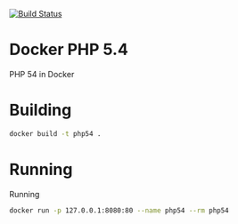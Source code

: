 [![Build Status](https://travis-ci.org/thomaslorentsen/docker-php-54.svg?branch=master)](https://travis-ci.org/thomaslorentsen/docker-php-54)
# Docker PHP 5.4
PHP 54 in Docker
# Building
```bash
docker build -t php54 .
```
# Running
Running
```bash
docker run -p 127.0.0.1:8080:80 --name php54 --rm php54
```